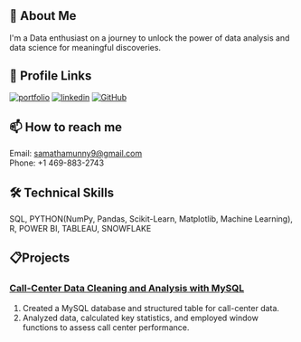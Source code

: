 #

## 🚀 About Me
I'm a Data enthusiast on a journey to unlock the power of data analysis and data science for meaningful discoveries.

## 🔗 Profile Links
[![portfolio](https://img.shields.io/badge/my_portfolio-000?style=for-the-badge&logo=ko-fi&logoColor=white)](https://samathareddyvemireddy.github.io/SamathaReddyVemireddy/)
[![linkedin](https://img.shields.io/badge/linkedin-0A66C2?style=for-the-badge&logo=linkedin&logoColor=white)](https://www.linkedin.com/in/samatha-reddy-vemireddy/)
[![GitHub](https://img.shields.io/badge/GitHub-181717?style=for-the-badge&logo=github&logoColor=white)](https://github.com/SamathaReddyVemireddy)

## 📫 How to reach me
Email: samathamunny9@gmail.com  
Phone: +1 469-883-2743

## 🛠 Technical Skills
SQL, PYTHON(NumPy, Pandas, Scikit-Learn, Matplotlib, Machine Learning), R, POWER BI, TABLEAU, SNOWFLAKE

## 📋Projects
### [Call-Center Data Cleaning and Analysis with MySQL](https://github.com/SamathaReddyVemireddy/Call-Center-Data-Cleaning-and-Analysis-with-MySQL)
1. Created a MySQL database and structured table for call-center data.
2. Analyzed data, calculated key statistics, and employed window functions to assess call center performance.
